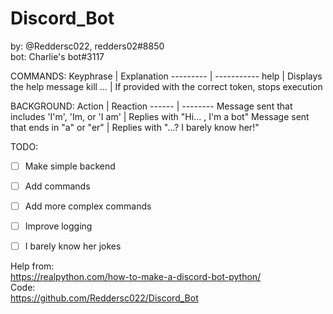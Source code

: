 # Discord_Bot

by: @Reddersc022, redders02#8850  
bot: Charlie's bot#3117


COMMANDS:
Keyphrase | Explanation
--------- | -----------
help | Displays the help message
kill ... | If provided with the correct token, stops execution

BACKGROUND:
Action | Reaction
------ | --------
Message sent that includes 'I'm', 'Im, or 'I am' | Replies with "Hi... , I'm a bot"
Message sent that ends in "a" or "er" | Replies with "...? I barely know her!"


TODO:
 - [ ] Make simple backend
 - [ ] Add commands
 - [ ] Add more complex commands
 - [ ] Improve logging
 - [ ] I barely know her jokes


Help from:  
https://realpython.com/how-to-make-a-discord-bot-python/  
Code:  
https://github.com/Reddersc022/Discord_Bot
